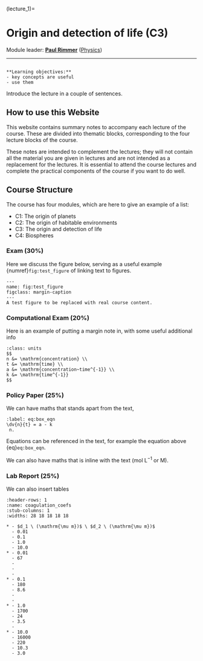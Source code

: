 (lecture_1)=
# Origin and detection of life (C3)

Module leader: **[Paul Rimmer](mailto:pbr27@cam.ac.uk)** ([Physics](https://www.phy.cam.ac.uk))

---

```{highlights}

**Learning objectives:**
- key concepts are useful
- use them

```

Introduce the lecture in a couple of sentences.

## How to use this Website

This website contains summary notes to accompany each lecture of the course.
These are divided into thematic blocks, corresponding to the four lecture blocks of the course.

These notes are intended to complement the lectures; they will not contain all the material you are given in lectures and are not intended as a replacement for the lectures.
It is essential to attend the course lectures and complete the practical components of the course if you want to do well.

## Course Structure

The course has four modules, which are here to give an example of a list:

- C1: The origin of planets
- C2: The origin of habitable environments
- C3: The origin and detection of life
- C4: Biospheres


### Exam (30%)

Here we discuss the figure below, serving as a useful example {numref}`fig:test_figure` of linking text to figures.

```{figure} ./figures/trappist_1.jpg
---
name: fig:test_figure
figclass: margin-caption
---
A test figure to be replaced with real course content.
```

### Computational Exam (20%)

Here is an example of putting a margin note in, with some useful additional info

```{margin} Units!
:class: units
$$
n &= \mathrm{concentration} \\
t &= \mathrm{time} \\
a &= \mathrm{concentration~time^{-1}} \\
k &= \mathrm{time^{-1}}
$$
```

### Policy Paper (25%)

We can have maths that stands apart from the text,
```{math}
:label: eq:box_eqn
\dv{n}{t} = a - k
 n.
```

Equations can be referenced in the text, for example the equation above {eq}`eq:box_eqn`.

We can also have maths that is inline with the text ($\mathrm{mol \ L^{-1}}$ or $\mathrm{M}$).

### Lab Report (25%)

We can also insert tables

```{list-table} Example of a table.
:header-rows: 1
:name: coagulation_coefs
:stub-columns: 1
:widths: 28 18 18 18 18 

* - $d_1 \ (\mathrm{\mu m})$ \ $d_2 \ (\mathrm{\mu m})$
  - 0.01
  - 0.1
  - 1.0
  - 10.0
* - 0.01
  - 67
  -
  -
  -
* - 0.1
  - 180
  - 8.6
  -
  -
* - 1.0
  - 1700
  - 24
  - 3.5
  -
* - 10.0
  - 16000
  - 220
  - 10.3
  - 3.0
```